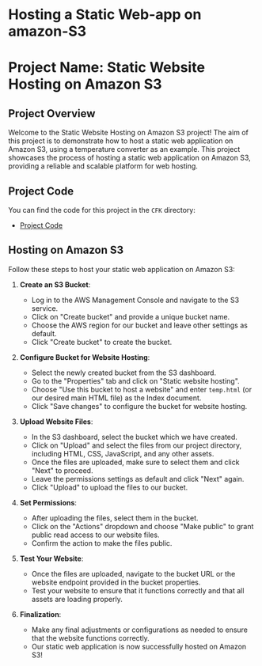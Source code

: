 # Hosting a Static Web-app on amazon-S3


# Project Name: Static Website Hosting on Amazon S3

## Project Overview
Welcome to the Static Website Hosting on Amazon S3 project! The aim of this project is to demonstrate how to host a static web application on Amazon S3, using a temperature converter as an example. This project showcases the process of hosting a static web application on Amazon S3, providing a reliable and scalable platform for web hosting.

## Project Code
You can find the code for this project in the `CFK` directory:
- [Project Code](CFK/temp.html)

## Hosting on Amazon S3
Follow these steps to host your static web application on Amazon S3:

1. **Create an S3 Bucket**: 
   - Log in to the AWS Management Console and navigate to the S3 service.
   - Click on "Create bucket" and provide a unique bucket name.
   - Choose the AWS region for our bucket and leave other settings as default.
   - Click "Create bucket" to create the bucket.

2. **Configure Bucket for Website Hosting**:
   - Select the newly created bucket from the S3 dashboard.
   - Go to the "Properties" tab and click on "Static website hosting".
   - Choose "Use this bucket to host a website" and enter `temp.html` (or our desired main HTML file) as the Index document.
   - Click "Save changes" to configure the bucket for website hosting.

3. **Upload Website Files**:
   - In the S3 dashboard, select the bucket which we have created.
   - Click on "Upload" and select the files from our project directory, including HTML, CSS, JavaScript, and any other assets.
   - Once the files are uploaded, make sure to select them and click "Next" to proceed.
   - Leave the permissions settings as default and click "Next" again.
   - Click "Upload" to upload the files to our bucket.

4. **Set Permissions**:
   - After uploading the files, select them in the bucket.
   - Click on the "Actions" dropdown and choose "Make public" to grant public read access to our website files.
   - Confirm the action to make the files public.

5. **Test Your Website**:
   - Once the files are uploaded, navigate to the bucket URL or the website endpoint provided in the bucket properties.
   - Test your website to ensure that it functions correctly and that all assets are loading properly.

6. **Finalization**:
   - Make any final adjustments or configurations as needed to ensure that the website functions correctly.
   - Our static web application is now successfully hosted on Amazon S3!

